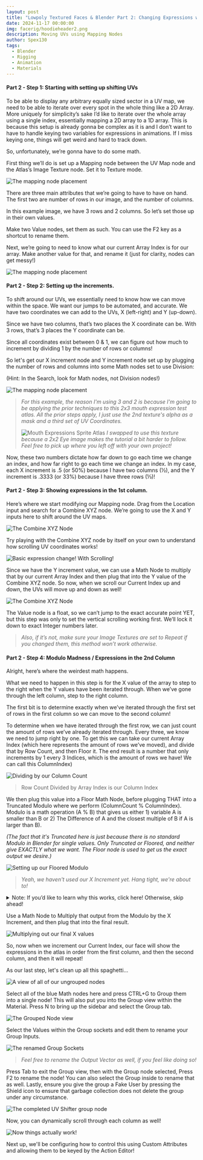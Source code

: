 ```yaml
---
layout: post
title: "Lowpoly Textured Faces & Blender Part 2: Changing Expressions with Shifting UVs"
date: 2024-11-17 00:00:00
img: facerig/hoodieheader2.png
description: Moving UVs using Mapping Nodes
author: Spex130
tags:
  - Blender
  - Rigging
  - Animation
  - Materials
---
```

#### Part 2 - Step 1: Starting with setting up shifting UVs

To be able to display any arbitrary equally sized sector in a UV map, we need to be able to iterate over every spot in the whole thing like a 2D Array. More uniquely for simplicity’s sake I’d like to iterate over the whole array using a single index, essentially mapping a 2D array to a 1D array. This is because this setup is already gonna be complex as it is and I don’t want to have to handle keying two variables for expressions in animations. If I miss keying one, things will get weird and hard to track down.

  

So, unfortunately, we’re gonna have to do some math.

  

First thing we’ll do is set up a Mapping node between the UV Map node and the Atlas’s Image Texture node. Set it to Texture mode.

  

![The mapping node placement](/assets/img/facerig/mappingnode.png)

  

There are three main attributes that we’re going to have to have on hand. The first two are number of rows in our image, and the number of columns.  
  
In this example image, we have 3 rows and 2 columns. So let’s set those up in their own values.

Make two Value nodes, set them as such. You can use the F2 key as a shortcut to rename them.

Next, we’re going to need to know what our current  Array Index is for our array. Make another value for that, and rename it (just for clarity, nodes can get messy!)

![The mapping node placement](/assets/img/facerig/triplevalue.png)

#### Part 2 - Step 2: Setting up the increments.

To shift around our UVs, we essentially need to know how we can move within the space. We want our jumps to be automated, and accurate. We have two coordinates we can add to the UVs, X (left-right) and Y (up-down).

Since we have two columns, that’s two places the X coordinate can be. With 3 rows, that’s 3 places the Y coordinate can be.

Since all coordinates exist between 0 & 1, we can figure out how much to increment by dividing 1 by the number of rows or columns!


So let's get our X increment node and Y increment node set up by plugging the number of rows and columns into some Math nodes set to use Division:

  
(Hint: In the Search, look for Math nodes, not Division nodes!)  
  

![The mapping node placement](/assets/img/facerig/doubleincrement.png)

> *For this example, the reason I'm using 3 and 2 is because I'm going to be applying the prior techniques to this 2x3 mouth expression test atlas. All the prior steps apply, I just use the 2nd texture's alpha as a mask and a third set of UV Coordinates.*
> 
> ![Mouth Expressions Sprite Atlas](/assets/img/facerig/HoodieMouths.png)
> *I swapped to use this texture because a 2x2 Eye image makes the tutorial a bit harder to follow. Feel free to pick up where you left off with your own project!*

Now, these two numbers dictate how far down to go each time we change an index, and how far right to go each time we change an index. In my case, each X increment is .5 (or 50%) because I have two columns (½), and the Y increment is .3333 (or 33%) because I have three rows (⅓)!

  
  

#### Part 2 - Step 3: Showing expressions in the 1st column.

  

Here’s where we start modifying our Mapping node. Drag from the Location input and search for a Combine XYZ node. We’re going to use the X and Y inputs here to shift around the UV maps. 

![The Combine XYZ Node](/assets/img/facerig/combinexyz.png)

Try playing with the Combine XYZ node by itself on your own to understand how scrolling UV coordinates works!

  

![Basic expression change! With Scrolling!](/assets/img/facerig/facescrolling.gif)

  

Since we have the Y increment value, we can use a Math Node to multiply that by our current Array Index and then plug that into the Y value of the Combine XYZ node. So now, when we scroll our Current Index up and down, the UVs will move up and down as well!

  ![The Combine XYZ Node](/assets/img/facerig/yincrementmult.png)

The Value node is a float, so we can’t jump to the exact accurate point YET, but this step was only to set the vertical scrolling working first. We’ll lock it down to exact Integer numbers later.

> *Also, if it’s not, make sure your Image Textures are set to Repeat if you changed them, this method won’t work otherwise.*

  
  

#### Part 2 - Step 4: Modulo Madness / Expressions in the 2nd Column

Alright, here’s where the weirdest math happens.


What we need to happen in this step is for the X value of the array to step to the right when the Y values have been iterated through. When we’ve gone through the left column, step to the right column.

The first bit is to determine exactly when we’ve iterated through the first set of rows in the first column so we can move to the second column!

To determine when we have iterated through the first row, we can just count the amount of rows we’ve already iterated through. Every three, we know we need to jump right by one. To get this we can take our current Array Index (which here represents the amount of rows we’ve moved), and divide that by Row Count, and then Floor it. The end result is a number that only increments by 1 every 3 Indices, which is the amount of rows we have! We can call this ColumnIndex)

![Dividing by our Column Count](/assets/img/facerig/dividecolumncount.png)
> Row Count Divided by Array Index is our Column Index

We then plug this value into a Floor Math Node, before plugging THAT into a Truncated Modulo where we perform (ColumnCount % ColumnIndex). Modulo is a math operation (A % B) that gives us either 1) variable A is smaller than B or 2) The Difference of A and the closest multiple of B if A is larger than B).

*(The fact that it's Truncated here is just because there is no standard Modulo in Blender for single values. Only Truncated or Floored, and neither give EXACTLY what we want. The Floor node is used to get us the exact output we desire.)*

![Setting up our Floored Modulo](/assets/img/facerig/floormod.png)
> *Yeah, we haven't used our X Increment yet. Hang tight, we're about to!*

  
<details>
<summary> Note: If you’d like to learn why this works, click here! Otherwise, skip ahead!</summary>
  <hr>
  <p>
Let’s take a short detour to explain that. Because that was a confusing series of sentences. Math is better with examples.
<br>
</p><h3>Example 1</h3>
<br>
- Let’s say A = 8, and B = 3, and we’re taking A % B.
    
<blockquote>
- A is 8. The closest whole multiple of 3 to 8, is 6.
<br>
<br>
- The next multiple is 9, that’s too big. So we use 6.
<br>
<br>
- 8 - 6 = 2.
<br>    
- So 8 % 3 = 2.
  </blockquote>
<br>
This means 8 mod 3 is 2!
<br>
<p></p><hr>
<br>
<h3>Example 2</h3>
- Okay, what if A = 11 and B = 5?
<br>
<br>
  <blockquote>
- The closest whole multiple of 5 to 11 is 10.&nbsp;    
<br>
<br>
- The next multiple is 15, which is too big. So we use 10.
<br>
<br>
- 11 - 10 = 1
<br>
<br>
- So 11 % 5 = 1
  </blockquote>
<br>
<br>
That means 11 mod 5 is 1!
<br>
<br>
<hr>
Okay, now that I’ve given you the tiniest math primer of all time, let’s look at what we’re actually doing:
<br>
<br>
The two X values we can have in our test image are Column 1 (which is X index 0) or Column 2 (which is X Index 1).
<br>
<br>
That’s because X * 0 doesn’t move our UVs, and X * 1 moves our UVs over one column. Once we do X * 2, we’ve looped and we’re back where we started, because our X Increment size is 50% and (50% * 2) is 100%.
<br><br><br>
Because of that, the only two numbers we care about getting are 0 or 1. Let’s go through our Modulo process by hand to see what happens here.
<br><br><br>
  <h4>First Step</h4>
<blockquote>
- ColumnIndex is A, and A = 0. Here, we haven’t done anything yet, so ColumnCount is B, and B = 2.
<br><br><br>
- 0 is a special case, because 0 divided by anything is 0.
<br><br> 
- So 0 % 2 is 0.
<br><br><br>

</blockquote><h4>Second Step</h4><blockquote>
- When ColumnIndex is 1:
<br><br><br>
- 1 is smaller than 1, so we return A.
<br><br>   
- 1 % 2 = 1.
<br><br><br>

</blockquote><h4>Third Step</h4><blockquote>
- When ColumnIndex is 2
<br><br><br>
- 2 is exactly divisible by 2, so there is no remainder.
<br><br>
- 2 % 2 = 0
<br><br><br>

</blockquote><h4>Fourth Step</h4><blockquote>
- When ColumnIndex is 3
<br><br><br>
- 3’s closest multiple of 2 is….2.
<br><br>
- 3 - 2 is 1.
<br><br>
- So 3 % 2 = 1
<br><br><br>
</blockquote>
<h4>Fifth Step</h4>
<blockquote>
- When ColumnIndex is 4
<br><br><br>
- 4 is exactly divisible by 2.
<br><br>
- So, no remainder.
<br><br>
- 4 % 2 is 0.
  </blockquote>
<br><br>
...and so on.    
  
<br><br>
So if we look at this, as we increment the final horizontal result is either 0 or 1 every 3 rows we increment over. Which gives us EXACTLY the movement we need!
<br><br><br>
<p>So now that we've gone over that, let's get back to our actual tutorial.</p>
</details>

Use a Math Node to Multiply that output from the Modulo by the X Increment, and then plug that into the final result.

![Multiplying out our final X values](/assets/img/facerig/multxincrement.png)

So, now when we increment our Current Index, our face will show the expressions in the atlas in order from the first column, and then the second column, and then it will repeat!


As our last step, let's clean up all this spaghetti...

![A view of all of our ungrouped nodes](/assets/img/facerig/ungroupednodes.png)

Select all of the blue Math nodes here and press CTRL+G to Group them into a single node! This will also put you into the Group view within the Material. Press N to bring up the sidebar and select the Group tab.

![The Grouped Node view](/assets/img/facerig/groupview.png)

Select the Values within the Group sockets and edit them to rename your Group Inputs.

![The renamed Group Sockets](/assets/img/facerig/groupsockets.png)
> *Feel free to rename the Output Vector as well, if you feel like doing so!*


Press Tab to exit the Group view, then with the Group node selected, Press F2 to rename the node! You can also select the Group inside to rename that as well. Lastly, ensure you give the group a Fake User by pressing the Shield icon to ensure that garbage collection does not delete the group under any circumstance.

![The completed UV Shifter group node](/assets/img/facerig/completegroupnode.png)

Now, you can dynamically scroll through each column as well!

![Now things actually work!](/assets/img/facerig/facescrolling2.gif)

Next up, we'll be configuring how to control this using Custom Attributes and allowing them to be keyed by the Action Editor!